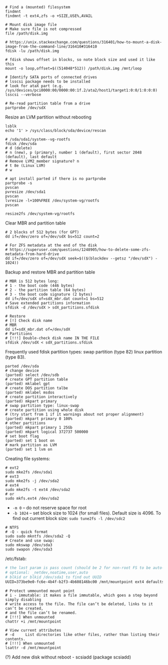 ```shell
# Find a (mounted) filesystem
findmnt
findmnt -t ext4,zfs -o +SIZE,USE%,AVAIL

# Mount disk image file
# Make sure file is not compressed
file /path/disk.img

# https://unix.stackexchange.com/questions/316401/how-to-mount-a-disk-image-from-the-command-line/316410#316410
fdisk -lu /path/disk.img

# fdisk shows offset in blocks, so note block size and used it like this
mount -o loop,offset=$((514048*512)) /path/disk.img /mnt/loop
```

```shell
# Identify SATA ports of connected drives
# lsscsi package needs to be installed
# look for ataX part (e.g. /sys/devices/pci0000:00/0000:00:1f.2/ata2/host1/target1:0:0/1:0:0:0)
lsscsi --verbose

# Re-read partition table from a drive
partprobe /dev/sdX
```

Resize an LVM partition without rebooting
```shell
lsblk
echo '1' > /sys/class/block/sda/device/rescan

# /sda/sda1/system--vg-rootfs
fdisk /dev/sda
# d (delete)
# n (new), p (primary), number 1 (default), first sector 2048 (default), last default
# Remove LVM2_member signature? n
# t 8e (Linux LVM)
# w

# apt install parted if there is no partprobe
partprobe -s
pvscan
pvresize /dev/sda1
pvscan
lvresize -l+100%FREE /dev/system-vg/rootfs
pvscan

resize2fs /dev/system-vg/rootfs
```

Clear MBR and partition table
```shell
# 2 blocks of 512 bytes (for GPT)
dd if=/dev/zero of=/dev/sdX bs=512 count=2

# For ZFS metadata at the end of the disk
# https://superuser.com/questions/1248905/how-to-delete-some-zfs-metadata-from-hard-drive
dd if=/dev/zero of=/dev/sdX seek=$(($(blockdev --getsz "/dev/sdX") - 1024))
```
Backup and restore MBR and partition table
```shell
# MBR is 512 bytes long:
# 1 - the boot code (446 bytes)
# 2 - the partition table (64 bytes)
# 3 - the boot code signature (2 bytes)
dd if=/dev/sdX of=sdX_mbr.dat count=1 bs=512
# Save extended partitions information
sfdisk -d /dev/sdX > sdX_partitions.sfdisk

# Restore
# [!] Check disk name
# MBR
dd if=sdX_mbr.dat of=/dev/sdX
# Partitions
# [!!!] Double-check disk name IN THE FILE
sfdisk /dev/sdX < sdX_partitions.sfdisk
```

Frequently used fdisk partition types: swap partition (type 82) linux partition (type 83).

```shell
parted /dev/sda
# change device
(parted) select /dev/sdb
# create GPT partition table
(parted) mklabel gpt
# create DOS partition talbe
(parted) mklabel msdos
# create partition interactively
(parted) mkpart primary
# swap partition type: linux-swap
# create partition using whole disk
# (try start from 1 if it warnings about not proper alignment)
(parted) mkpart primary 0 100%
# other partitions
(parted) mkpart primary 1 25Gb
(parted) mkpart logical 372737 500000
# set boot flag
(parted) set 1 boot on
# mark partition as LVM
(parted) set 1 lvm on

```

Creating file systems:
```shell
# ext2
sudo mke2fs /dev/sda1
# ext3
sudo mke2fs -j /dev/sda2
# ext4
sudo mke2fs -t ext4 /dev/sda2
# or
sudo mkfs.ext4 /dev/sda2
```
* `-m 0` – do not reserve space for root
* `-b 1024` – set block size to 1024 (for small files). Default size is 4096. To find out current block size: `sudo tune2fs -l /dev/sdc2`
```shell
# NTFS
# -Q - quick format
sudo sudo mkntfs /dev/sda2 -Q
# Create and use swap:
sudo mkswap /dev/sda3
sudo swapon /dev/sda3
```
/etc/fstab:
```apache
# the last param is pass count (should be 2 for non-root FS to be auto-checked, 0 to disable check)
# optional: _netdev,noatime,user,auto
# blkid or blkid /dev/sda1 to find out UUID
UUID=373be9e0-fc6e-4b4f-b2f3-4b608146bc00 /mnt/mountpoint ext4 defaults 0 2
```
```shell
# Protect ummounted mount point
# i - immutable: it makes a file immutable, which goes a step beyond simply disabling
# write access to the file. The file can’t be deleted, links to it can’t be created,
# and the file can’t be renamed.
# [!!!] When unmounted
chattr +i /mnt/mountpoint

# View current attributes
# -d     List directories like other files, rather than listing their contents.
# [!!!] When unmounted
lsattr -d /mnt/mountpoint
```

(?) Add new disk without reboot - scsiadd (package scsiadd)
